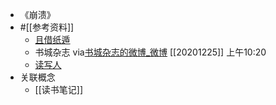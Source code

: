 - 《崩溃》
- #[[参考资料]]
    - [且借纸遁](https://weread.qq.com/web/reader/3c632d00716c1f953c62da3k16732dc0161679091c5aeb1)
    - 书城杂志
      via[书城杂志的微博_微博](https://weibo.com/shucheng2006?refer_flag=1005050010_&sudaref=www.google.com&is_hot=1)
      [[20201225]] 上午10:20
    - [读写人](https://www.duxieren.com/)
- 关联概念
    - [[读书笔记]]
